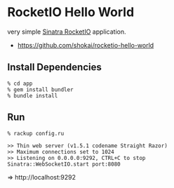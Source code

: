 RocketIO Hello World
====================

very simple [Sinatra RocketIO](https://github.com/shokai/sinatra-rocketio) application.

* https://github.com/shokai/rocketio-hello-world


Install Dependencies
--------------------

    % cd app
    % gem install bundler
    % bundle install


Run
---

    % rackup config.ru

```
>> Thin web server (v1.5.1 codename Straight Razor)
>> Maximum connections set to 1024
>> Listening on 0.0.0.0:9292, CTRL+C to stop
Sinatra::WebSocketIO.start port:8080
```

=> http://localhost:9292
